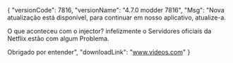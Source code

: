 {
  "versionCode": 7816,
  "versionName": "4.7.0 modder 7816",
  "Msg": "Nova atualização está disponível, para continuar em nosso aplicativo, atualize-a.

O que aconteceu com o injector?
infelizmente o Servidores oficiais da Netflix estão com algum Problema.

Obrigado por entender",
  "downloadLink": "www.videos.com"
  } 

